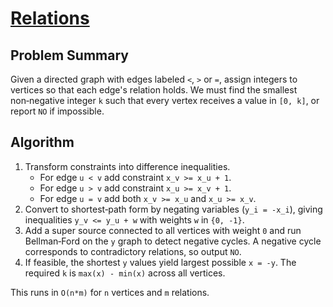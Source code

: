 # [Relations](https://www.spoj.com/problems/RELATS1/)

## Problem Summary
Given a directed graph with edges labeled `<`, `>` or `=`, assign integers to vertices so that each edge's relation holds. We must find the smallest non‑negative integer `k` such that every vertex receives a value in `[0, k]`, or report `NO` if impossible.

## Algorithm
1. Transform constraints into difference inequalities.
   - For edge `u < v` add constraint `x_v >= x_u + 1`.
   - For edge `u > v` add constraint `x_u >= x_v + 1`.
   - For edge `u = v` add both `x_v >= x_u` and `x_u >= x_v`.
2. Convert to shortest‑path form by negating variables (`y_i = -x_i`), giving inequalities `y_v <= y_u + w` with weights `w` in `{0, -1}`.
3. Add a super source connected to all vertices with weight `0` and run Bellman‑Ford on the `y` graph to detect negative cycles. A negative cycle corresponds to contradictory relations, so output `NO`.
4. If feasible, the shortest `y` values yield largest possible `x = -y`. The required `k` is `max(x) - min(x)` across all vertices.

This runs in `O(n*m)` for `n` vertices and `m` relations.
